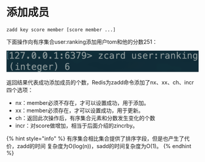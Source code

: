 # 添加成员

```text
zadd key score member [score member ...]
```

下面操作向有序集合user:ranking添加用户tom和他的分数251：

![](../../.gitbook/assets/image%20%2880%29.png)

返回结果代表成功添加成员的个数，Redis为zadd命令添加了nx、xx、ch、incr四个选项：

* nx：member必须不存在，才可以设置成功，用于添加。
* xx：member必须存在，才可以设置成功，用于更新。
* ch：返回此次操作后，有序集合元素和分数发生变化的个数
* incr：对score做增加，相当于后面介绍的zincrby。

{% hint style="info" %}
有序集合相比集合提供了排序字段，但是也产生了代价，zadd的时间 复杂度为O\(log\(n\)\)，sadd的时间复杂度为O\(1\)。
{% endhint %}

